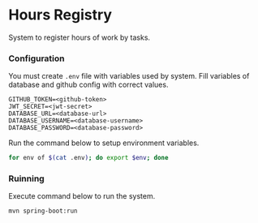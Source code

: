 # Hours Registry

System to register hours of work by tasks.

### Configuration

You must create `.env` file with variables used by system. Fill variables of database and github config with correct values.

```
GITHUB_TOKEN=<github-token>
JWT_SECRET=<jwt-secret>
DATABASE_URL=<database-url>
DATABASE_USERNAME=<database-username>
DATABASE_PASSWORD=<database-password>
```

Run the command below to setup environment variables.

```bash
for env of $(cat .env); do export $env; done
```

### Ruinning

Execute command below to run the system.

```bash
mvn spring-boot:run
```